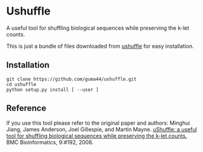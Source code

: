 Ushuffle
========

A useful tool for shuffling biological sequences while preserving the k-let counts.

This is just a bundle of files downloaded from [ushuffle](http://digital.cs.usu.edu/~mjiang/ushuffle/)
for easy installation.

Installation
------------

```
git clone https://github.com/guma44/ushuffle.git
cd ushuffle
python setup.py install [ --user ]
```

Reference
---------

If you use this tool please refer to the original paper and authors:
Minghui Jiang, James Anderson, Joel Gillespie, and Martin Mayne. [uShuffle: a useful tool for shuffling biological sequences while preserving the k-let counts.](http://bmcbioinformatics.biomedcentral.com/articles/10.1186/1471-2105-9-192) BMC Bioinformatics, 9:#192, 2008.

